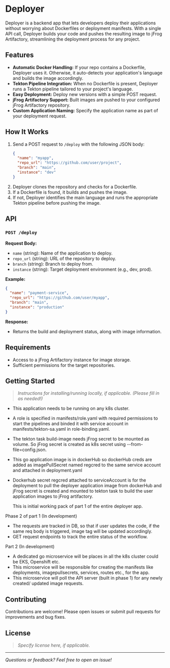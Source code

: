# Deployer

Deployer is a backend app that lets developers deploy their applications without worrying about Dockerfiles or deployment manifests. With a single API call, Deployer builds your code and pushes the resulting image to jFrog Artifactory, streamlining the deployment process for any project.

## Features

- **Automatic Docker Handling:** If your repo contains a Dockerfile, Deployer uses it. Otherwise, it auto-detects your application's language and builds the image accordingly.
- **Tekton Pipeline Integration:** When no Dockerfile is present, Deployer runs a Tekton pipeline tailored to your project's language.
- **Easy Deployment:** Deploy new versions with a simple POST request.
- **jFrog Artifactory Support:** Built images are pushed to your configured jFrog Artifactory repository.
- **Custom Application Naming:** Specify the application name as part of your deployment request.

## How It Works

1. Send a POST request to `/deploy` with the following JSON body:
   ```json
   {
     "name": "myapp",
     "repo_url": "https://github.com/user/project",
     "branch": "main",
     "instance": "dev"
   }
   ```
2. Deployer clones the repository and checks for a Dockerfile.
3. If a Dockerfile is found, it builds and pushes the image.
4. If not, Deployer identifies the main language and runs the appropriate Tekton pipeline before pushing the image.

## API

### `POST /deploy`

**Request Body:**
- `name` (string): Name of the application to deploy.
- `repo_url` (string): URL of the repository to deploy.
- `branch` (string): Branch to deploy from.
- `instance` (string): Target deployment environment (e.g., dev, prod).

**Example:**
```json
{
  "name": "payment-service",
  "repo_url": "https://github.com/user/myapp",
  "branch": "main",
  "instance": "production"
}
```

**Response:**
- Returns the build and deployment status, along with image information.

## Requirements

- Access to a jFrog Artifactory instance for image storage.
- Sufficient permissions for the target repositories.

## Getting Started

> _Instructions for installing/running locally, if applicable. (Please fill in as needed!)_

- This application needs to be running on any k8s cluster.
- A role is specified in manifests/role.yaml with required permissions to start the pipelines and binded it with service account in manifests/tekton-sa.yaml in role-binding.yaml.
- The tekton task build-image needs jFrog secret to be mounted as volume. So jFrog secret is created as k8s secret using --from-file=config.json.
- This go application image is in dockerHub so dockerHub creds are added as imagePullSecret named regcred to the same service account and attached in deployment.yaml
- Dockerhub secret regcred attached to serviceAccount is for the deployment to pull the deployer application image from dockerHub and jFrog secret is created and mounted to tekton task to build the user 
  application images to jFrog artifactory.

  This is initial working pack of part 1 of the entire deployer app.

Phase 2 of part 1 (In development)
- The requests are tracked in DB, so that if user updates the code, if the same req body is triggered, image tag will be updated accordingly.
- GET request endpoints to track the entire status of the workflow.

Part 2 (In development)

- A dedicated go microservice will be places in all the k8s cluster could be EKS, Openshift etc. 
- This microservice will be responsible for creating the manifests like deployments, imagepullsecrets, services, routes etc., for the app.
- This microservice will poll the API server (built in phase 1) for any newly created/ updated image requests.

## Contributing

Contributions are welcome! Please open issues or submit pull requests for improvements and bug fixes.

## License

> _Specify license here, if applicable._

---

_Questions or feedback? Feel free to open an issue!_
